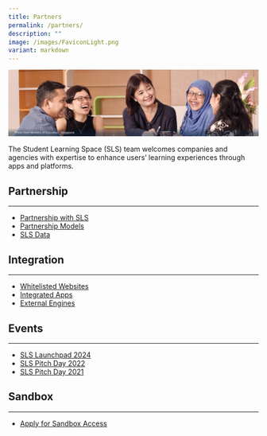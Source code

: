 ```yaml
---
title: Partners
permalink: /partners/
description: ""
image: /images/FaviconLight.png
variant: markdown
---
```

<img alt="Partners Hero" src="/images/3Partners/Partners%20Hero.png">
<p>The Student Learning Space (SLS) team welcomes companies and agencies with expertise to enhance users’ learning experiences through apps and platforms.</p>

<h2>Partnership</h2>
<hr>
<ul>
  <li><a target="_blank" href="/partners/partnership/partnership-with-sls/">Partnership with SLS</a></li>
  <li><a target="_blank" href="/partners/partnership/partnership-models/">Partnership Models</a></li>
  <li><a target="_blank" href="/partners/partnership/sls-data/">SLS Data</a></li>
</ul>

<h2>Integration</h2>
<hr>
<ul>
  <li><a target="_blank" href="/partners/integration/whitelisted-websites/">Whitelisted Websites</a></li>
  <li><a target="_blank" href="/partners/integration/integrated-apps/">Integrated Apps</a></li>
  <li><a target="_blank" href="/partners/integration/external-engines/">External Engines</a></li>
</ul>

<h2>Events</h2>
<hr>
<ul>
	<li><a target="_blank" href="/partners/events/sls-launchpad-2024/">SLS Launchpad 2024</a></li>
  <li><a target="_blank" href="/partners/events/sls-pitch-day-2022/">SLS Pitch Day 2022</a></li>
	<li><a target="_blank" href="/partners/events/sls-pitch-day-2021/">SLS Pitch Day 2021</a></li>
</ul>

<h2>Sandbox</h2>
<hr>
<ul>
  <li><a target="_blank" href="/partners/sandbox/">Apply for Sandbox Access</a></li>
</ul>